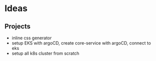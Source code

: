 # Ideas

## Projects

- inline css generator
- setup EKS with argoCD, create core-service with argoCD, connect to eks
- setup all k8s cluster from scratch
